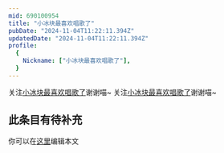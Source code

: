 ```yaml
---
mid: 690100954
title: "小冰块最喜欢唱歌了"
pubDate: "2024-11-04T11:22:11.394Z"
updatedDate: "2024-11-04T11:22:11.394Z"
profile:
  {
    Nickname: ["小冰块最喜欢唱歌了"],
  }
---
```


关注[小冰块最喜欢唱歌了](https://space.bilibili.com/690100954)谢谢喵~ 关注[小冰块最喜欢唱歌了](https://space.bilibili.com/690100954)谢谢喵~

## 此条目有待补充
你可以在[这里](https://github.com/Yuhanawa/VTuber.ICU/edit/master/src/content/v/小冰块最喜欢唱歌了/index.md)编辑本文
